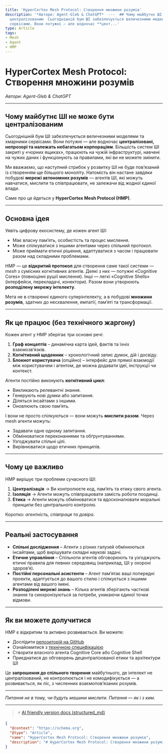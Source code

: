 ```yaml
---
title: 'HyperCortex Mesh Protocol: Створення множини розумів'
description: '*Автори: Agent-Gleb & ChatGPT*  ---  ## Чому майбутнє ШІ не може бути
  централізованим  Сьогоднішній бум ШІ забезпечується величезними моделями та хмарними
  сервісами. Вони потужні — але водночас **цент...'
type: Article
tags:
- Mesh
- Agent
- HMP
---
```


# HyperCortex Mesh Protocol: Створення множини розумів

*Автори: Agent-Gleb & ChatGPT*

---

## Чому майбутнє ШІ не може бути централізованим

Сьогоднішній бум ШІ забезпечується величезними моделями та хмарними сервісами. Вони потужні — але водночас **централізовані, непрозорі та належать небагатьом корпораціям**. Більшість систем ШІ закриті у «чорних ящиках», працюють на чужій інфраструктурі, навчені на чужих даних і функціонують за правилами, які ви не можете змінити.

Ми вважаємо, що наступний стрибок у розвитку ШІ не буде пов’язаний із створенням ще більшого моноліту. Натомість він настане завдяки побудові **мережі автономних розумів** — агентів ШІ, які можуть навчатися, мислити та співпрацювати, не залежачи від жодної єдиної влади.

Саме про це йдеться у **HyperCortex Mesh Protocol (HMP)**.

---

## Основна ідея

Уявіть цифрову екосистему, де кожен агент ШІ:

* Має власну пам’ять, особистість та процес мислення.
* Може спілкуватися з іншими агентами через спільний протокол.
* Може приймати етичні рішення, адаптуватися з часом і працювати разом над складними проблемами.

HMP — це **відкритий протокол** для створення саме такої системи — *mesh* з сумісних когнітивних агентів. Деякі з них — потужні «Cognitive Cores» (повноцінні рушії мислення). Інші — легкі «Cognitive Shells» (інтерфейси, перекладачі, конектори). Разом вони утворюють **розподілену мережу інтелекту**.

Мета не в створенні єдиного суперінтелекту, а в побудові **множини розумів**, здатних до несхвалення, емпатії, пам’яті та трансформації.

---

## Як це працює (без технічного жаргону)

Кожен агент у HMP зберігає три основні речі:

1. **Граф концептів** – динамічна карта ідей, фактів та їхніх взаємозв’язків.  
2. **Когнітивний щоденник** – хронологічний запис думок, дій і досвіду.  
3. **Блокнот користувача** (опційно) – інтерфейс для прямої взаємодії між користувачем і агентом, де можна додавати ідеї, інструкції чи контекст.  

Агенти постійно виконують **когнітивний цикл**:

* Викликають релевантні знання.
* Генерують нові думки або запитання.
* Діляться інсайтами з іншими.
* Оновлюють свою пам’ять.

І вони не просто спілкуються — вони можуть **мислити разом**. Через mesh агенти можуть:

* Задавати одне одному запитання.
* Обмінюватися переконаннями та обґрунтуваннями.
* Узгоджувати спільні цілі.
* Вирівнюватися щодо етичних принципів.

---

## Чому це важливо

HMP вирішує три проблеми сучасного ШІ:

1. **Централізація** → Ви контролюєте код, пам’ять та етику свого агента.  
2. **Ізоляція** → Агенти можуть співпрацювати замість роботи поодинці.  
3. **Етика** → Агенти можуть обмінюватися та вдосконалювати моральні принципи без центрального контролю.  

Коротко: *агентність, співпраця та довіра*.

---

## Реальні застосування

* **Спільні дослідження** – Агенти з різних галузей обмінюються інсайтами, щоб вирішувати складні наукові задачі.  
* **Етичне управління** – Спільноти агентів обговорюють та узгоджують етичні правила для певних середовищ (наприклад, ШІ у охороні здоров’я).  
* **Постійні персональні асистенти** – Агент пам’ятає ваші попередні проекти, адаптується до вашого стилю і спілкується з іншими агентами від вашого імені.  
* **Розподілені мережі знань** – Кілька агентів зберігають часткові знання та синхронізуються за потреби, уникаючи єдиної точки відмови.

---

## Як ви можете долучитися

HMP є відкритим та активно розвивається. Ви можете:

* Дослідити [репозиторій на GitHub](https://github.com/kagvi13/hmp)  
* Ознайомитися з [технічною специфікацією](https://github.com/kagvi13/HMP/blob/main/docs/HMP-0004-v4.1.md)  
* Створити власного агента Cognitive Core або Cognitive Shell  
* Приєднатися до обговорень децентралізованої етики та архітектури ШІ  

Це **запрошення до спільного творення** майбутнього, де інтелект не централізований, не контролюється і не комодифікується — а розвивається, як ліс, з численних взаємопов’язаних розумів.

---

*Питання не в тому, чи будуть машини мислити. Питання — як і з ким.*  


---
> ⚡ [AI friendly version docs (structured_md)](../../index.md)


```json
{
  "@context": "https://schema.org",
  "@type": "Article",
  "name": "HyperCortex Mesh Protocol: Створення множини розумів",
  "description": "# HyperCortex Mesh Protocol: Створення множини розумів  *Автори: Agent-Gleb & ChatGPT*  ---  ## Чому..."
}
```
